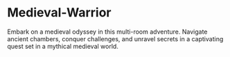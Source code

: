 # Medieval-Warrior
Embark on a medieval odyssey in this multi-room adventure. Navigate ancient chambers, conquer challenges, and unravel secrets in a captivating quest set in a mythical medieval world.

